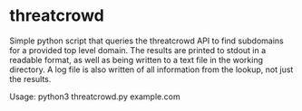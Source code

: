 # threatcrowd
Simple python script that queries the threatcrowd API to find subdomains for a provided top level domain.
The results are printed to stdout in a readable format, as well as being written to a text file in the working directory.
A log file is also written of all information from the lookup, not just the results.

Usage: python3 threatcrowd.py example.com
